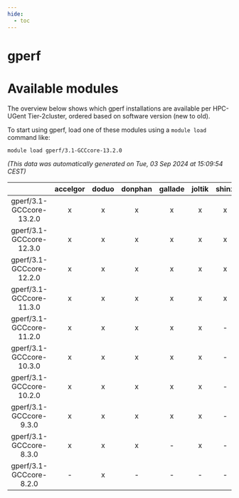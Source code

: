 ```yaml
---
hide:
  - toc
---
```


gperf
=====

# Available modules


The overview below shows which gperf installations are available per HPC-UGent Tier-2cluster, ordered based on software version (new to old).

To start using gperf, load one of these modules using a `module load` command like:

```shell
module load gperf/3.1-GCCcore-13.2.0
```

*(This data was automatically generated on Tue, 03 Sep 2024 at 15:09:54 CEST)*  

| |accelgor|doduo|donphan|gallade|joltik|shinx|skitty|
| :---: | :---: | :---: | :---: | :---: | :---: | :---: | :---: |
|gperf/3.1-GCCcore-13.2.0|x|x|x|x|x|x|x|
|gperf/3.1-GCCcore-12.3.0|x|x|x|x|x|x|x|
|gperf/3.1-GCCcore-12.2.0|x|x|x|x|x|x|x|
|gperf/3.1-GCCcore-11.3.0|x|x|x|x|x|x|x|
|gperf/3.1-GCCcore-11.2.0|x|x|x|x|x|-|x|
|gperf/3.1-GCCcore-10.3.0|x|x|x|x|x|-|x|
|gperf/3.1-GCCcore-10.2.0|x|x|x|x|x|-|x|
|gperf/3.1-GCCcore-9.3.0|x|x|x|x|x|-|x|
|gperf/3.1-GCCcore-8.3.0|x|x|x|-|x|-|x|
|gperf/3.1-GCCcore-8.2.0|-|x|-|-|-|-|-|
